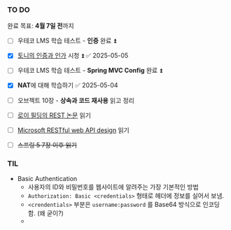 ### TO DO
완료 목표: **4월 7일 전**까지
- [ ] 우테코 LMS 학습 테스트 - **인증** 완료 ⏫ 
- [x] [토니의 인증과 인가](https://www.youtube.com/watch?v=y0xMXlOAfss&embeds_referring_euri=https%3A%2F%2Ftechcourse.woowahan.com%2F&source_ve_path=MjM4NTE) 시청 ⏫ ✅ 2025-05-05
- [ ] 우테코 LMS 학습 테스트 - **Spring MVC Config** 완료 ⏫ 
- [x] **NAT**에 대해 학습하기 ✅ 2025-05-04
- [ ] 오브젝트 10장 - **상속과 코드 재사용** 읽고 정리
- [ ] [로이 필딩의 REST 논문](https://ics.uci.edu/~fielding/pubs/dissertation/fielding_dissertation.pdf) 읽기
- [ ] [Microsoft RESTful web API design](https://learn.microsoft.com/en-us/azure/architecture/best-practices/api-design) 읽기
- [ ] ~~스프링 5 7장 이후 읽기~~



### TIL
- Basic Authentication
  - 사용자의 ID와 비밀번호를 웹사이트에 알려주는 가장 기본적인 방법
  - `Authorization: Basic <credentials>` 형태로 헤더에 정보를 실어서 보냄.
  - `<crendentials>` 부분은 `username:password` 를 Base64 방식으로 인코딩 함. (왜 굳이?)
  - 